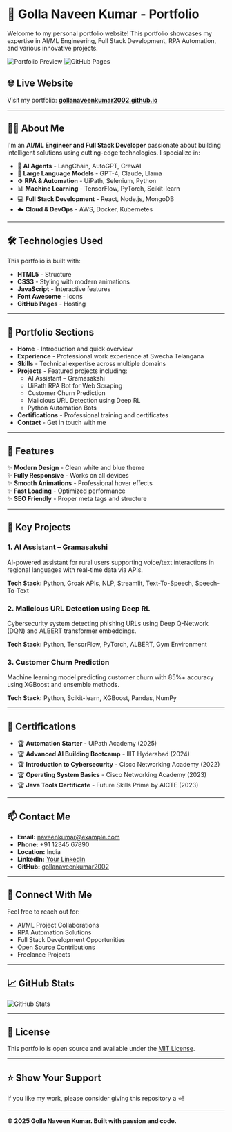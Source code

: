 # 🚀 Golla Naveen Kumar - Portfolio

Welcome to my personal portfolio website! This portfolio showcases my expertise in AI/ML Engineering, Full Stack Development, RPA Automation, and various innovative projects.

![Portfolio Preview](https://img.shields.io/badge/Status-Live-brightgreen) ![GitHub Pages](https://img.shields.io/badge/Deployed-GitHub%20Pages-blue)

## 🌐 Live Website

Visit my portfolio: **[gollanaveenkumar2002.github.io](https://gollanaveenkumar2002.github.io)**

---

## 👨‍💻 About Me

I'm an **AI/ML Engineer and Full Stack Developer** passionate about building intelligent solutions using cutting-edge technologies. I specialize in:

- 🤖 **AI Agents** - LangChain, AutoGPT, CrewAI
- 🧠 **Large Language Models** - GPT-4, Claude, Llama
- ⚙️ **RPA & Automation** - UiPath, Selenium, Python
- 📊 **Machine Learning** - TensorFlow, PyTorch, Scikit-learn
- 💻 **Full Stack Development** - React, Node.js, MongoDB
- ☁️ **Cloud & DevOps** - AWS, Docker, Kubernetes

---

## 🛠️ Technologies Used

This portfolio is built with:

- **HTML5** - Structure
- **CSS3** - Styling with modern animations
- **JavaScript** - Interactive features
- **Font Awesome** - Icons
- **GitHub Pages** - Hosting

---

## 📂 Portfolio Sections

- **Home** - Introduction and quick overview
- **Experience** - Professional work experience at Swecha Telangana
- **Skills** - Technical expertise across multiple domains
- **Projects** - Featured projects including:
  - AI Assistant – Gramasakshi
  - UiPath RPA Bot for Web Scraping
  - Customer Churn Prediction
  - Malicious URL Detection using Deep RL
  - Python Automation Bots
- **Certifications** - Professional training and certificates
- **Contact** - Get in touch with me

---

## 🎨 Features

✨ **Modern Design** - Clean white and blue theme  
✨ **Fully Responsive** - Works on all devices  
✨ **Smooth Animations** - Professional hover effects  
✨ **Fast Loading** - Optimized performance  
✨ **SEO Friendly** - Proper meta tags and structure  

---

## 🚀 Key Projects

### 1. **AI Assistant – Gramasakshi**
AI-powered assistant for rural users supporting voice/text interactions in regional languages with real-time data via APIs.

**Tech Stack:** Python, Groak APIs, NLP, Streamlit, Text-To-Speech, Speech-To-Text

### 2. **Malicious URL Detection using Deep RL**
Cybersecurity system detecting phishing URLs using Deep Q-Network (DQN) and ALBERT transformer embeddings.

**Tech Stack:** Python, TensorFlow, PyTorch, ALBERT, Gym Environment

### 3. **Customer Churn Prediction**
Machine learning model predicting customer churn with 85%+ accuracy using XGBoost and ensemble methods.

**Tech Stack:** Python, Scikit-learn, XGBoost, Pandas, NumPy

---

## 📜 Certifications

- 🏆 **Automation Starter** - UiPath Academy (2025)
- 🏆 **Advanced AI Building Bootcamp** - IIIT Hyderabad (2024)
- 🏆 **Introduction to Cybersecurity** - Cisco Networking Academy (2022)
- 🏆 **Operating System Basics** - Cisco Networking Academy (2023)
- 🏆 **Java Tools Certificate** - Future Skills Prime by AICTE (2023)

---

## 📫 Contact Me

- **Email:** naveenkumar@example.com
- **Phone:** +91 12345 67890
- **Location:** India
- **LinkedIn:** [Your LinkedIn](https://linkedin.com/in/yourprofile)
- **GitHub:** [gollanaveenkumar2002](https://github.com/gollanaveenkumar2002)

---

## 🤝 Connect With Me

Feel free to reach out for:
- AI/ML Project Collaborations
- RPA Automation Solutions
- Full Stack Development Opportunities
- Open Source Contributions
- Freelance Projects

---

## 📈 GitHub Stats

![GitHub Stats](https://github-readme-stats.vercel.app/api?username=gollanaveenkumar2002&show_icons=true&theme=radical)

---

## 📝 License

This portfolio is open source and available under the [MIT License](LICENSE).

---

## ⭐ Show Your Support

If you like my work, please consider giving this repository a ⭐!

---

**© 2025 Golla Naveen Kumar. Built with passion and code.**

